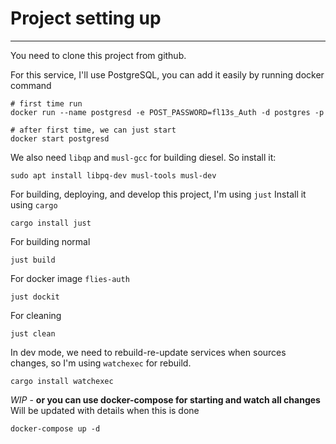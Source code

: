 # Project setting up
-----

You need to clone this project from github.

For this service, I'll use PostgreSQL, you can add it easily by running docker command

```shell
# first time run
docker run --name postgresd -e POST_PASSWORD=fl13s_Auth -d postgres -p

# after first time, we can just start
docker start postgresd
```

We also need `libqp` and `musl-gcc` for building diesel. So install it:

```shell
sudo apt install libpq-dev musl-tools musl-dev
```

For building, deploying, and develop this project, I'm using `just`
Install it using `cargo`

```shell
cargo install just
```

For building normal
```shell
just build
```

For docker image `flies-auth`
```shell
just dockit
```

For cleaning
```shell
just clean
```

In dev mode, we need to rebuild-re-update services when sources changes, so I'm using `watchexec`
for rebuild.

```shell
cargo install watchexec
```

*WIP* - **or you can use docker-compose for starting and watch all changes** Will be updated with details when this is done
```shell
docker-compose up -d
```
